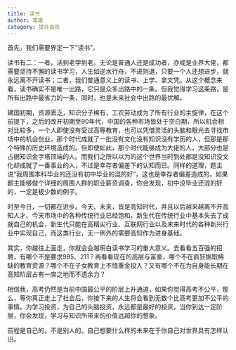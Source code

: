 ```yaml
---
title: 读书
author: 寓庸
category: 提升自我
---
```

首先，我们需要界定一下“读书”。  
  
读书有二：一者，活到老学到老。无论是普通人还是成功者，亦或是业界大佬，都需要坚持不懈的读书学习，人生如逆水行舟，不进则退，只要一个人还想进步，就永远离不开读书；二者，我们普通意义上的读书、上学、拿文凭。从这个概念来看，读书确实不是唯一出路，它只是众多出路中的一条。但我觉得学习这条路，是所有出路中最省力的一条，同时，也是未来社会中出路的最优解。  
  
建国初期，资源匮乏，知识分子稀有，工农劳动成为了所有行业的主旋律，在这个前提下，之后的改开初期至90年代，中国的各种市场皆处于空白期，所以机会相对比较多，一个人即使没有受过高等教育，也可以凭借灵活的头脑和眼光去寻找市场中的机会创业，那个时代成就了一批没有文化没有知识没有学历的人，但那是那个特殊的历史环境造成的。但即使如此，那个时代能够成为大佬的人，大部分也是占据知识金字塔顶端的人。而我们之所以以为的这个世界当时到处都是没知识没文化却成就了一番事业的人，不过是幸存者偏差下的认知而已。同样的道理，题主说“我周围本科毕业的还没有初中毕业的混的好”，这也是幸存者偏差造成的。如果题主能够做个详细的周围人群的职业薪资调查，你会发现，初中没毕业还混的好的，一定是极少数的例子。  
  
时至今日，一切都在进步。今天、未来，皆是高知时代，并且以后越来越离不开高知人才。今天市场中的各种传统行业已经饱和，新生代在传统行业中基本失去了成就自己的机会，新生代只能在高精尖行业、互联网行业以及未来时代的各种新兴行业中实现自己，而这类行业，无一例外的需要高知作为进身基础。  
  
其实，你越往上面走，你就会会越明白读书学习的重大意义。去看看五百强的招聘，有哪个不是要求985、211？再看看现在的高层与富豪，哪个不在疯狂掘取稀缺的教育资源？哪个不在子女教育上不惜重金投入？又有哪个不在为自身能长期在高知阶层占有一席之地而不遗余力？  
  
相信我，高考仍然是当前中国最公平的阶层上升通道，如果你觉得高考不公平，那么，等你真正走上了社会后，你接下来的人生将会看到无数个比高考更加不公平的事情。为学习投资，为自己的头脑投资，永远都是最好的投资，当你到达一定阶层，你会发现，学习与知识所带来的价值远超你的想象。  
  
前程是自己的，不是别人的。自己想要什么样的未来在于你自己对世界具有怎样认识。